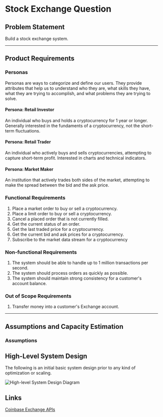 # Stock Exchange Question

## Problem Statement

Build a stock exchange system.

---

## Product Requirements

### Personas

Personas are ways to categorize and define our users. They provide attributes that help us to understand who they are, what skills they have, what they are trying to accomplish, and what problems they are trying to solve.

#### Persona: Retail Investor

An individual who buys and holds a cryptocurrency for 1 year or longer. Generally interested in the fundaments of a cryptocurrency, not the short-term fluctuations.

#### Persona: Retail Trader

An individual who actively buys and sells cryptocurrencies, attempting to capture short-term profit. Interested in charts and technical indicators.

#### Persona: Market Maker

An institution that actively trades both sides of the market, attempting to make the spread between the bid and the ask price.

### Functional Requirements

1. Place a market order to buy or sell a cryptocurrency.
1. Place a limit order to buy or sell a cryptocurrency.
1. Cancel a placed order that is not currently filled.
1. Get the current status of an order.
1. Get the last traded price for a cryptocurrency.
1. Get the current bid and ask prices for a cryptocurrency.
1. Subscribe to the market data stream for a cryptocurrency

### Non-functional Requirements

1. The system should be able to handle up to 1 million transactions per second.
1. The system should process orders as quickly as possible.
1. The system should maintain strong consistency for a customer's account balance.

### Out of Scope Requirements

1. Transfer money into a customer's Exchange account.

---

## Assumptions and Capacity Estimation

### Assumptions

## High-Level System Design

The following is an initial basic system design prior to any kind of optimization or scaling.

![High-level System Design Diagram](/docs/diagrams/out/high_level_system_design/high_level_system_design.png)

## Links
[Coinbase Exchange APIs](https://docs.cloud.coinbase.com/exchange/docs)
